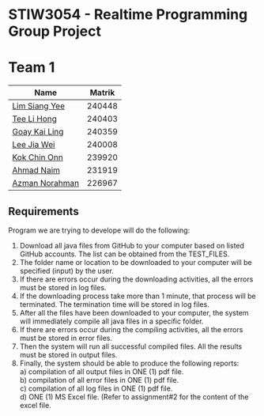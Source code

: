 # STIW3054 - Realtime Programming Group Project

# Team 1

| Name    | Matrik        |
| ------------- | -------------    |
| [Lim Siang Yee](https://github.com/syeel) | 240448 |
| [Tee Li Hong](https://github.com/TEELIHONG) | 240403 |
| [Goay Kai Ling](https://github.com/goaykailing) | 240359 |
| [Lee Jia Wei](https://github.com/leejiawei95)| 240008 | 
| [Kok Chin Onn](https://github.com/chinonn) | 239920 |
| [Ahmad Naim](https://github.com/naimsaleh) | 231919 |
| [Azman Norahman](https://github.com/azman94) | 226967 |


## Requirements
Program we are trying to develope will do the following:    

1. Download all java files from GitHub to your computer based on listed GitHub accounts. The list can be obtained from the TEST_FILES.
2. The folder name or location to be downloaded to your computer will be specified (input) by the user.
3. If there are errors occur during the downloading activities, all the errors must be stored in log files.
4. If the downloading process take more than 1 minute, that process will be terminated. The termination time will be stored in log files.
5. After all the files have been downloaded to your computer, the system will immediately compile all java files in a specific folder.
6. If	there	are	errors	occur	during	the	compiling	activities,	all	the	errors	must	be	stored	in	error	files.	
7. Then	the	system	will	run	all	successful compiled	files. All	the	results must be stored in output files.
8. Finally,	the	system	should	be	able	to	produce	the	following	reports:    
    a) compilation	of	all	output	files	in	ONE	(1)	pdf	file.     
    b) compilation	of	all	error	files	in	ONE	(1)	pdf	file.     
    c) compilation	of	all	log	files	in	ONE	(1)	pdf	file.      
    d) ONE	(1)	MS	Excel	file.	(Refer	to	assignment#2	for	the	content	of	the	excel	file.	
